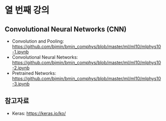# 열 번째 강의

## Convolutional Neural Networks (CNN)

* Convolution and Pooling: https://github.com/bjmin/bmin_comphys/blob/master/ml/ml10/mlphys10-1.ipynb
* Convolutional Neural Networks: https://github.com/bjmin/bmin_comphys/blob/master/ml/ml10/mlphys10-2.ipynb
* Pretrained Networks: https://github.com/bjmin/bmin_comphys/blob/master/ml/ml10/mlphys10-3.ipynb

## 참고자료
* Keras: https://keras.io/ko/
